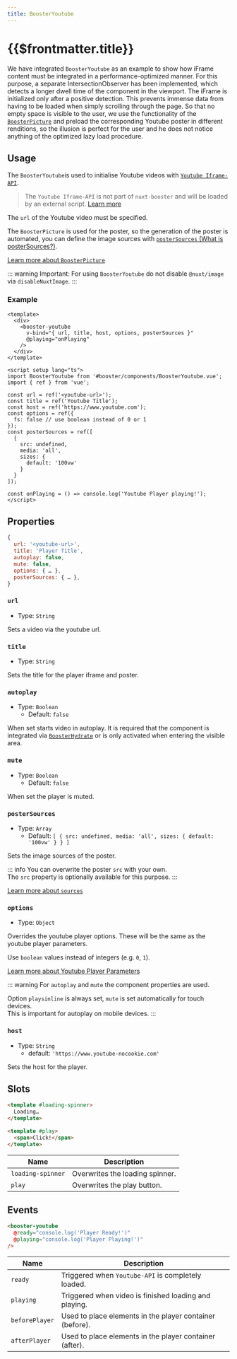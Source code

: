 ```yaml
---
title: BoosterYoutube
---
```


# {{$frontmatter.title}}

We have integrated `BoosterYoutube`  as an example to show how iFrame content must be integrated in a performance-optimized manner.
For this purpose, a separate IntersectionObserver has been implemented, which detects a longer dwell time of the component in the viewport. The iFrame is initialized only after a positive detection. This prevents immense data from having to be loaded when simply scrolling through the page.
So that no empty space is visible to the user, we use the functionality of the [`BoosterPicture`](/components/booster-picture) and preload the corresponding Youtube poster in different renditions, so the illusion is perfect for the user and he does not notice anything of the optimized lazy load procedure.

## Usage

The `BoosterYoutube`is used to initialise Youtube videos with [`Youtube Iframe-API`](https://developers.google.com/youtube/iframe_api_reference?hl=de).

> The `Youtube Iframe-API` is not part of `nuxt-booster` and will be loaded by an external script. [Learn more](https://github.com/basics/nuxt-booster/blob/main/src/runtime/components/BoosterYoutube/utils/loader.js)

The `url` of the Youtube video must be specified.  

The `BoosterPicture` is used for the poster, so the generation of the poster is automated, you can define the image sources with [`posterSources` (What is posterSources?)](/components/booster-picture#sources).

[Learn more about `BoosterPicture`](/components/booster-picture)

::: warning
Important: For using `BoosterYoutube` do not disable `@nuxt/image` via `disableNuxtImage`.
:::

### Example

````vue
<template>
  <div>
    <booster-youtube
      v-bind="{ url, title, host, options, posterSources }"
      @playing="onPlaying"
    />
  </div>
</template>

<script setup lang="ts">
import BoosterYoutube from '#booster/components/BoosterYoutube.vue';
import { ref } from 'vue';

const url = ref('<youtube-url>');
const title = ref('Youtube Title');
const host = ref('https://www.youtube.com');
const options = ref({
  fs: false // use boolean instead of 0 or 1
});
const posterSources = ref([
  {
    src: undefined,
    media: 'all',
    sizes: {
      default: '100vw'
    }
  }
]);

const onPlaying = () => console.log('Youtube Player playing!');
</script>
````

## Properties

````js
{
  url: '<youtube-url>',
  title: 'Player Title',
  autoplay: false,
  mute: false,
  options: { … },
  posterSources: { … },
}
````

### `url`

- Type: `String`

Sets a video via the youtube url.

### `title`

- Type: `String`

Sets the title for the player iframe and poster.

### `autoplay`

- Type: `Boolean`
  - Default: `false`

When set starts video in autoplay. It is required that the component is integrated via [`BoosterHydrate`](/guide/usage#import-components) or is only activated when entering the visible area.

### `mute`

- Type: `Boolean`
  - Default: `false`

When set the player is muted.

### `posterSources`

- Type: `Array`
  - Default: `[
          {
            src: undefined,
            media: 'all',
            sizes: {
              default: '100vw'
            }
          }
        ]`

Sets the image sources of the poster.

::: info
You can overwrite the poster `src` with your own.  
The `src` property is optionally available for this purpose.
:::

[Learn more about `sources`](/components/booster-picture#sources)

### `options`

- Type: `Object`

Overrides the youtube player options. These will be the same as the youtube player parameters.

Use `boolean` values instead of integers (e.g. `0`, `1`).

[Learn more about Youtube Player Parameters](https://developers.google.com/youtube/player_parameters#Parameters)

::: warning
For `autoplay` and `mute` the component properties are used.

Option `playsinline` is always set, `mute` is set automatically for touch devices.  
This is important for autoplay on mobile devices.
:::

### `host`

- Type: `String`
  - default: `'https://www.youtube-nocookie.com'`

Sets the host for the player.

## Slots

````html
<template #loading-spinner>
  Loading…
</template>

<template #play>
  <span>Click!</span>
</template>
````

| Name              | Description                     |
| ----------------- | ------------------------------- |
| `loading-spinner` | Overwrites the loading spinner. |
| `play`            | Overwrites the play button.     |

## Events

````html
<booster-youtube 
  @ready="console.log('Player Ready!')" 
  @playing="console.log('Player Playing!')" 
/>
````

| Name           | Description                                              |
| -------------- | -------------------------------------------------------- |
| `ready`        | Triggered when `Youtube-API` is completely loaded.       |
| `playing`      | Triggered when video is finished loading and playing.    |
| `beforePlayer` | Used to place elements in the player container (before). |
| `afterPlayer`  | Used to place elements in the player container (after).  |
